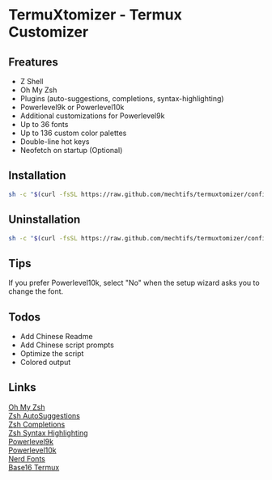 # TermuXtomizer - Termux Customizer

## Freatures
- Z Shell
- Oh My Zsh
- Plugins (auto-suggestions, completions, syntax-highlighting)
- Powerlevel9k or Powerlevel10k
- Additional customizations for Powerlevel9k
- Up to 36 fonts
- Up to 136 custom color palettes
- Double-line hot keys
- Neofetch on startup (Optional)

## Installation
```bash
sh -c "$(curl -fsSL https://raw.github.com/mechtifs/termuxtomizer/config.sh)"
```

## Uninstallation
```bash
sh -c "$(curl -fsSL https://raw.github.com/mechtifs/termuxtomizer/config.sh)" -r
```

## Tips
If you prefer Powerlevel10k, select "No" when the setup wizard asks you to change the font.

## Todos
- Add Chinese Readme
- Add Chinese script prompts
- Optimize the script
- Colored output

## Links
[Oh My Zsh](https://github.com/ohmyzsh/ohmyzsh)  
[Zsh AutoSuggestions](https://github.com/zsh-users/zsh-autosuggestions)  
[Zsh Completions](https://github.com/zsh-users/zsh-completions)  
[Zsh Syntax Highlighting](https://github.com/zsh-users/zsh-syntax-highlighting)  
[Powerlevel9k](https://github.com/Powerlevel9k/powerlevel9k)  
[Powerlevel10k](https://github.com/romkatv/powerlevel10k)  
[Nerd Fonts](https://github.com/ryanoasis/nerd-fonts)  
[Base16 Termux](https://github.com/kdrag0n/base16-termux)


